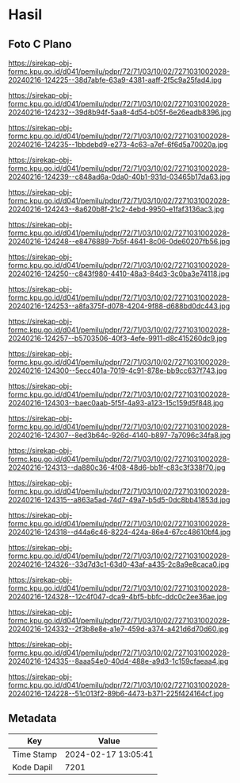 # Hasil

## Foto C Plano

https://sirekap-obj-formc.kpu.go.id/d041/pemilu/pdpr/72/71/03/10/02/7271031002028-20240216-124225--38d7abfe-63a9-4381-aaff-2f5c9a25fad4.jpg

https://sirekap-obj-formc.kpu.go.id/d041/pemilu/pdpr/72/71/03/10/02/7271031002028-20240216-124232--39d8b94f-5aa8-4d54-b05f-6e26eadb8396.jpg

https://sirekap-obj-formc.kpu.go.id/d041/pemilu/pdpr/72/71/03/10/02/7271031002028-20240216-124235--1bbdebd9-e273-4c63-a7ef-6f6d5a70020a.jpg

https://sirekap-obj-formc.kpu.go.id/d041/pemilu/pdpr/72/71/03/10/02/7271031002028-20240216-124239--c848ad6a-0da0-40b1-931d-03465b17da63.jpg

https://sirekap-obj-formc.kpu.go.id/d041/pemilu/pdpr/72/71/03/10/02/7271031002028-20240216-124243--8a620b8f-21c2-4ebd-9950-e1faf3136ac3.jpg

https://sirekap-obj-formc.kpu.go.id/d041/pemilu/pdpr/72/71/03/10/02/7271031002028-20240216-124248--e8476889-7b5f-4641-8c06-0de60207fb56.jpg

https://sirekap-obj-formc.kpu.go.id/d041/pemilu/pdpr/72/71/03/10/02/7271031002028-20240216-124250--c843f980-4410-48a3-84d3-3c0ba3e74118.jpg

https://sirekap-obj-formc.kpu.go.id/d041/pemilu/pdpr/72/71/03/10/02/7271031002028-20240216-124253--a8fa375f-d078-4204-9f88-d688bd0dc443.jpg

https://sirekap-obj-formc.kpu.go.id/d041/pemilu/pdpr/72/71/03/10/02/7271031002028-20240216-124257--b5703506-40f3-4efe-9911-d8c415260dc9.jpg

https://sirekap-obj-formc.kpu.go.id/d041/pemilu/pdpr/72/71/03/10/02/7271031002028-20240216-124300--5ecc401a-7019-4c91-878e-bb9cc637f743.jpg

https://sirekap-obj-formc.kpu.go.id/d041/pemilu/pdpr/72/71/03/10/02/7271031002028-20240216-124303--baec0aab-5f5f-4a93-a123-15c159d5f848.jpg

https://sirekap-obj-formc.kpu.go.id/d041/pemilu/pdpr/72/71/03/10/02/7271031002028-20240216-124307--8ed3b64c-926d-4140-b897-7a7096c34fa8.jpg

https://sirekap-obj-formc.kpu.go.id/d041/pemilu/pdpr/72/71/03/10/02/7271031002028-20240216-124313--da880c36-4f08-48d6-bb1f-c83c3f338f70.jpg

https://sirekap-obj-formc.kpu.go.id/d041/pemilu/pdpr/72/71/03/10/02/7271031002028-20240216-124315--a863a5ad-74d7-49a7-b5d5-0dc8bb41853d.jpg

https://sirekap-obj-formc.kpu.go.id/d041/pemilu/pdpr/72/71/03/10/02/7271031002028-20240216-124318--d44a6c46-8224-424a-86e4-67cc48610bf4.jpg

https://sirekap-obj-formc.kpu.go.id/d041/pemilu/pdpr/72/71/03/10/02/7271031002028-20240216-124326--33d7d3c1-63d0-43af-a435-2c8a9e8caca0.jpg

https://sirekap-obj-formc.kpu.go.id/d041/pemilu/pdpr/72/71/03/10/02/7271031002028-20240216-124328--12c4f047-dca9-4bf5-bbfc-ddc0c2ee36ae.jpg

https://sirekap-obj-formc.kpu.go.id/d041/pemilu/pdpr/72/71/03/10/02/7271031002028-20240216-124332--2f3b8e8e-a1e7-459d-a374-a421d6d70d60.jpg

https://sirekap-obj-formc.kpu.go.id/d041/pemilu/pdpr/72/71/03/10/02/7271031002028-20240216-124335--8aaa54e0-40d4-488e-a9d3-1c159cfaeaa4.jpg

https://sirekap-obj-formc.kpu.go.id/d041/pemilu/pdpr/72/71/03/10/02/7271031002028-20240216-124228--51c013f2-89b6-4473-b371-225f424164cf.jpg


## Metadata

| Key        | Value               |
| ---------- | ------------------- |
| Time Stamp | 2024-02-17 13:05:41 |
| Kode Dapil | 7201                |



